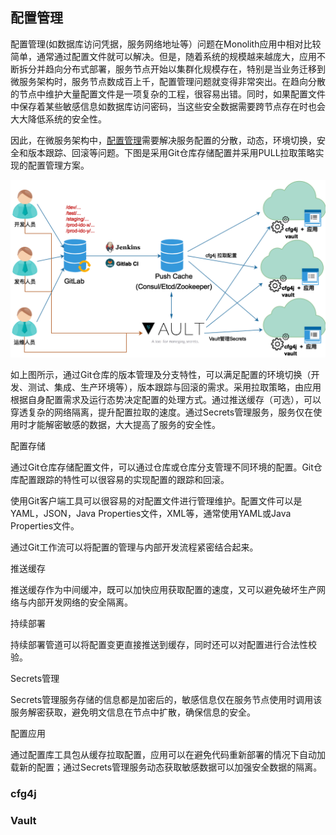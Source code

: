 ## 配置管理

配置管理(如数据库访问凭据，服务网络地址等）问题在Monolith应用中相对比较简单，通常通过配置文件就可以解决。但是，随着系统的规模越来越庞大，应用不断拆分并趋向分布式部署，服务节点开始以集群化规模存在，特别是当业务迁移到微服务架构时，服务节点数成百上千，配置管理问题就变得非常突出。在趋向分散的节点中维护大量配置文件是一项复杂的工程，很容易出错。同时，如果配置文件中保存着某些敏感信息如数据库访问密码，当这些安全数据需要跨节点存在时也会大大降低系统的安全性。

因此，在微服务架构中，[配置管理](http://microservices.io/patterns/externalized-configuration.html)需要解决服务配置的分散，动态，环境切换，安全和版本跟踪、回滚等问题。下图是采用Git仓库存储配置并采用PULL拉取策略实现的配置管理方案。

![](/assets/cfg4j-distributed-config-management.png)

如上图所示，通过Git仓库的版本管理及分支特性，可以满足配置的环境切换（开发、测试、集成、生产环境等），版本跟踪与回滚的需求。采用拉取策略，由应用根据自身配置需求及运行态势决定配置的处理方式。通过推送缓存（可选），可以穿透复杂的网络隔离，提升配置拉取的速度。通过Secrets管理服务，服务仅在使用时才能解密敏感的数据，大大提高了服务的安全性。

配置存储

通过Git仓库存储配置文件，可以通过仓库或仓库分支管理不同环境的配置。Git仓库配置跟踪的特性可以很容易的实现配置的跟踪和回滚。

使用Git客户端工具可以很容易的对配置文件进行管理维护。配置文件可以是YAML，JSON，Java Properties文件，XML等，通常使用YAML或Java Properties文件。

通过Git工作流可以将配置的管理与内部开发流程紧密结合起来。

推送缓存

推送缓存作为中间缓冲，既可以加快应用获取配置的速度，又可以避免破坏生产网络与内部开发网络的安全隔离。

持续部署

持续部署管道可以将配置变更直接推送到缓存，同时还可以对配置进行合法性校验。

Secrets管理

Secrets管理服务存储的信息都是加密后的，敏感信息仅在服务节点使用时调用该服务解密获取，避免明文信息在节点中扩散，确保信息的安全。

配置应用

通过配置库工具包从缓存拉取配置，应用可以在避免代码重新部署的情况下自动加载新的配置；通过Secrets管理服务动态获取敏感数据可以加强安全数据的隔离。

### cfg4j


### Vault


